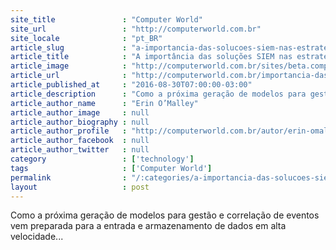 ```yaml
---
site_title               : "Computer World"
site_url                 : "http://computerworld.com.br"
site_locale              : "pt_BR"
article_slug             : "a-importancia-das-solucoes-siem-nas-estrategias-de-seguranca-corporativa"
article_title            : "A importância das soluções SIEM nas estratégias de segurança corporativa"
article_image            : "http://computerworld.com.br/sites/beta.computerworld.com.br/files/news_articles/tabuleiro_de_xadrez.jpg"
article_url              : "http://computerworld.com.br/importancia-das-solucoes-siem-nas-estrategias-de-seguranca-corporativa"
article_published_at     : "2016-08-30T07:00:00-03:00"
article_description      : "Como a próxima geração de modelos para gestão e correlação de eventos vem preparada para a entrada e armazenamento de dados em alta velocidade..."
article_author_name      : "Erin O’Malley"
article_author_image     : null
article_author_biography : null
article_author_profile   : "http://computerworld.com.br/autor/erin-omalley"
article_author_facebook  : null
article_author_twitter   : null
category                 : ['technology']
tags                     : ['Computer World']
permalink                : "/:categories/a-importancia-das-solucoes-siem-nas-estrategias-de-seguranca-corporativa/"
layout                   : post
---
```


Como a próxima geração de modelos para gestão e correlação de eventos vem preparada para a entrada e armazenamento de dados em alta velocidade...
